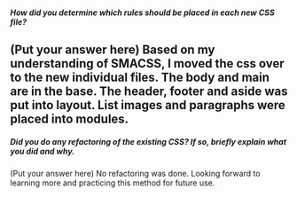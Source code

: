 ##### How did you determine which rules should be placed in each new CSS file?

(Put your answer here)
Based on my understanding of SMACSS, I moved the css over to the new individual files.  The body and main are in the base. The header, footer and aside was put into layout.  List images and paragraphs were placed into modules.  
---

##### Did you do any refactoring of the existing CSS? If so, briefly explain what you did and why.

(Put your answer here)
No refactoring was done.  Looking forward to learning more and practicing this method for future use.  